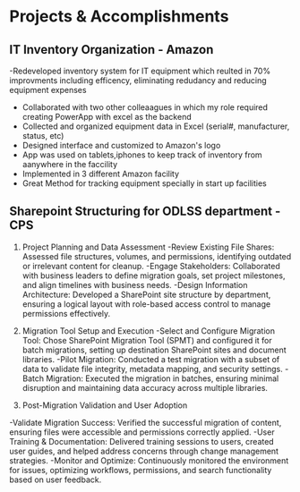 # Projects & Accomplishments

## IT Inventory Organization - Amazon 
-Redeveloped inventory system for IT equipment which reulted in 70% improvments including efficency, eliminating redudancy and reducing equipment expenses
- Collaborated with two other colleaagues in which my role required creating PowerApp with excel as the backend
- Collected and organized equipment data in Excel (serial#, manufacturer, status, etc)
- Designed interface and customized to Amazon's logo
- App was used on tablets,iphones to keep track of inventory from aanywhere in the faccility
- Implemented in 3 different Amazon facility
- Great Method for tracking equipment specially in start up facilities

## Sharepoint Structuring for ODLSS department - CPS

1. Project Planning and Data Assessment
-Review Existing File Shares: Assessed file structures, volumes, and permissions, identifying outdated or irrelevant content for cleanup.
-Engage Stakeholders: Collaborated with business leaders to define migration goals, set project milestones, and align timelines with business needs.
-Design Information Architecture: Developed a SharePoint site structure by department, ensuring a logical layout with role-based access control to manage permissions effectively.

2. Migration Tool Setup and Execution
-Select and Configure Migration Tool: Chose SharePoint Migration Tool (SPMT) and configured it for batch migrations, setting up destination SharePoint sites and document libraries.
-Pilot Migration: Conducted a test migration with a subset of data to validate file integrity, metadata mapping, and security settings.
-Batch Migration: Executed the migration in batches, ensuring minimal disruption and maintaining data accuracy across multiple libraries.

3. Post-Migration Validation and User Adoption
   
-Validate Migration Success: Verified the successful migration of content, ensuring files were accessible and permissions correctly applied.
-User Training & Documentation: Delivered training sessions to users, created user guides, and helped address concerns through change management strategies.
-Monitor and Optimize: Continuously monitored the environment for issues, optimizing workflows, permissions, and search functionality based on user feedback.

